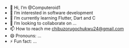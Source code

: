 - 👋 Hi, I’m @Computeroid1
- 👀 I’m interested in software development
- 🌱 I’m currently learning Flutter, Dart and C
- 💞️ I’m looking to collaborate on ...
- 📫 How to reach me chibuzorugochukwu24@gmail.com
- 😄 Pronouns: ...
- ⚡ Fun fact: ...

<!---
Computeroid1/Computeroid1 is a ✨ special ✨ repository because its `README.md` (this file) appears on your GitHub profile.
You can click the Preview link to take a look at your changes.
--->
